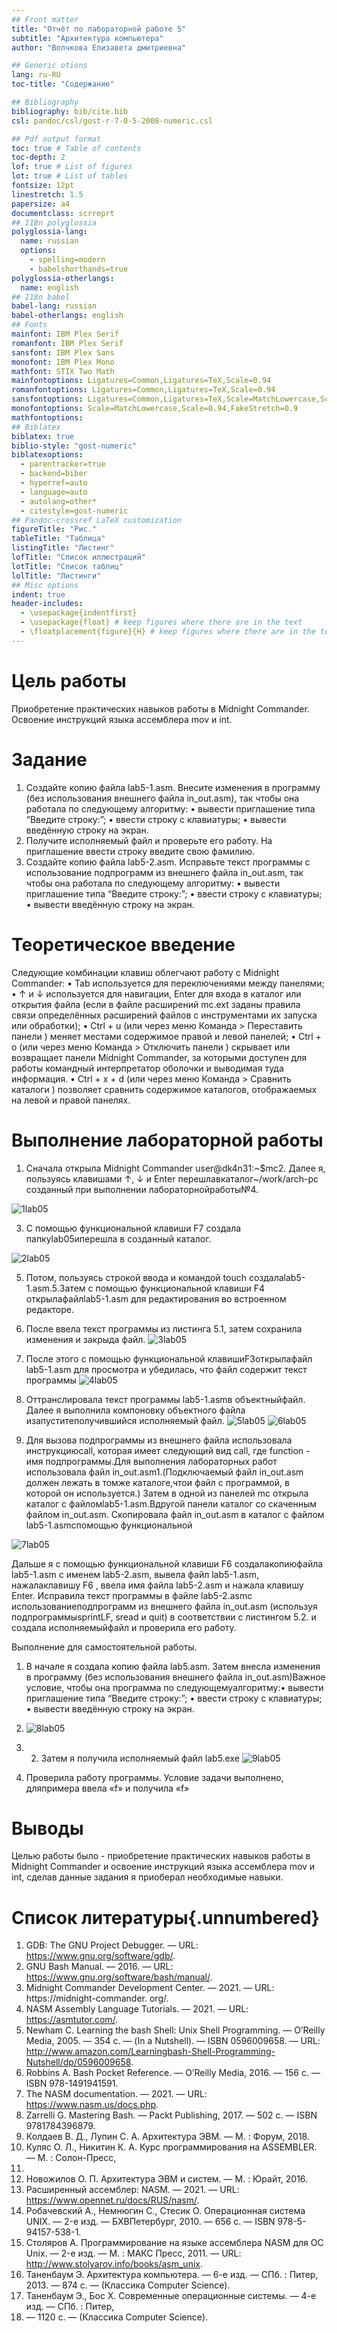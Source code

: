 ```yaml
---
## Front matter
title: "Отчёт по лабораторной работе 5"
subtitle: "Архитектура компьютера"
author: "Волчкова Елизавета дмитриевна"

## Generic otions
lang: ru-RU
toc-title: "Содержание"

## Bibliography
bibliography: bib/cite.bib
csl: pandoc/csl/gost-r-7-0-5-2008-numeric.csl

## Pdf output format
toc: true # Table of contents
toc-depth: 2
lof: true # List of figures
lot: true # List of tables
fontsize: 12pt
linestretch: 1.5
papersize: a4
documentclass: scrreprt
## I18n polyglossia
polyglossia-lang:
  name: russian
  options:
	- spelling=modern
	- babelshorthands=true
polyglossia-otherlangs:
  name: english
## I18n babel
babel-lang: russian
babel-otherlangs: english
## Fonts
mainfont: IBM Plex Serif
romanfont: IBM Plex Serif
sansfont: IBM Plex Sans
monofont: IBM Plex Mono
mathfont: STIX Two Math
mainfontoptions: Ligatures=Common,Ligatures=TeX,Scale=0.94
romanfontoptions: Ligatures=Common,Ligatures=TeX,Scale=0.94
sansfontoptions: Ligatures=Common,Ligatures=TeX,Scale=MatchLowercase,Scale=0.94
monofontoptions: Scale=MatchLowercase,Scale=0.94,FakeStretch=0.9
mathfontoptions:
## Biblatex
biblatex: true
biblio-style: "gost-numeric"
biblatexoptions:
  - parentracker=true
  - backend=biber
  - hyperref=auto
  - language=auto
  - autolang=other*
  - citestyle=gost-numeric
## Pandoc-crossref LaTeX customization
figureTitle: "Рис."
tableTitle: "Таблица"
listingTitle: "Листинг"
lofTitle: "Список иллюстраций"
lotTitle: "Список таблиц"
lolTitle: "Листинги"
## Misc options
indent: true
header-includes:
  - \usepackage{indentfirst}
  - \usepackage{float} # keep figures where there are in the text
  - \floatplacement{figure}{H} # keep figures where there are in the text
---
```


# Цель работы

Приобретение практических навыков работы в Midnight Commander. Освоение инструкций
языка ассемблера mov и int.


# Задание

1. Создайте копию файла lab5-1.asm. Внесите изменения в программу (без использования внешнего файла in_out.asm), так чтобы она работала по следующему алгоритму:
• вывести приглашение типа “Введите строку:”;
• ввести строку с клавиатуры;
• вывести введённую строку на экран.
2. Получите исполняемый файл и проверьте его работу. На приглашение ввести строку
введите свою фамилию.
3. Создайте копию файла lab5-2.asm. Исправьте текст программы с использование подпрограмм из внешнего файла in_out.asm, так чтобы она работала по следующему
алгоритму:
• вывести приглашение типа “Введите строку:”;
• ввести строку с клавиатуры;
• вывести введённую строку на экран.

# Теоретическое введение

Следующие комбинации клавиш облегчают работу с Midnight Commander:
• Tab используется для переключениями между панелями;
• ↑ и ↓ используется для навигации, Enter для входа в каталог или открытия файла
(если в файле расширений mc.ext заданы правила связи определённых расширений
файлов с инструментами их запуска или обработки);
• Ctrl + u (или через меню Команда > Переставить панели ) меняет местами содержимое
правой и левой панелей;
• Ctrl + o (или через меню Команда > Отключить панели ) скрывает или возвращает панели
Midnight Commander, за которыми доступен для работы командный интерпретатор
оболочки и выводимая туда информация.
• Ctrl + x + d (или через меню Команда > Сравнить каталоги ) позволяет сравнить содержимое каталогов, отображаемых на левой и правой панелях.


# Выполнение лабораторной работы

1. Сначала открыла Midnight Commander user@dk4n31:~$mc2. Далее я, пользуясь клавишами ↑, ↓ и Enter перешлавкаталог~/work/arch-pc созданный при выполнении лабораторнойработы№4.

![1lab05](https://github.com/user-attachments/assets/ddd84570-4de9-4d26-a1a4-db37bcb46f62)

3. С помощью функциональной клавиши F7 создала папкуlab05иперешла в созданный каталог.

![2lab05](https://github.com/user-attachments/assets/9cd2cabd-d542-4eab-b8fd-1fcff26fb8c7)

5. Потом, пользуясь строкой ввода и командой touch создалаlab5-1.asm.5.Затем с помощью функциональной клавиши F4 открылафайлlab5-1.asm для редактирования во встроенном редакторе.
6. После ввела текст программы из листинга 5.1, затем сохранила изменения и закрыда файл.
![3lab05](https://github.com/user-attachments/assets/3b994b38-3183-486d-a52a-ff6c90ad42cd)


7. После этого с помощью функциональной клавишиF3открылафайл lab5-1.asm для просмотра и убедилась, что файл содержит
 текст программы
![4lab05](https://github.com/user-attachments/assets/53f69a9b-7526-4b5f-b899-f5f8089e754d)

8. Оттранслировала текст программы lab5-1.asmв объектныйфайл. Далее я выполнила компоновку объектного файла изапуститеполучившийся исполняемый файл.
![5lab05](https://github.com/user-attachments/assets/995ba25c-d57f-48b6-a0fb-bcc56140d46c)
![6lab05](https://github.com/user-attachments/assets/73f1d642-edb2-4e2e-af81-ef6fa84c6202)

9. Для вызова подпрограммы из внешнего файла использовала инструкциюcall, которая имеет следующий вид call, где function - имя подпрограммы.Для выполнения лабораторных работ использовала файл in_out.asm1.(Подключаемый файл in_out.asm должен лежать в томже каталоге,чтои файл с программой, в которой он используется.)
Затем в одной из панелей mc открыла каталог с файломlab5-1.asm.Вдругой панели каталог со скаченным файлом in_out.asm. Скопировала файл in_out.asm в каталог с файлом lab5-1.asmспомощью функциональной

![7lab05](https://github.com/user-attachments/assets/df1cc673-79ff-4237-a65d-5b03a40495d0)

Дальше я с помощью функциональной клавиши F6 создалакопиюфайла lab5-1.asm с именем lab5-2.asm, вывела файл lab5-1.asm, нажалаклавишу F6 , ввела имя файла lab5-2.asm и нажала клавишу Enter. Исправила текст программы в файле lab5-2.asmс использованиеподпрограмм из внешнего файла in_out.asm (используя подпрограммыsprintLF, sread и quit) в соответствии с листингом 5.2. и создала исполняемыйфайл и проверила его работу.

Выполнение для самостоятельной работы. 
1. В начале я создала копию файла lab5.asm. Затем внесла изменения в программу (без использования внешнего файла in_out.asm)Важное условие, чтобы она программа по следующемуалгоритму:• вывести приглашение типа “Введите строку:”; • ввести строку с клавиатуры; • вывести введённую строку на экран.
2. ![8lab05](https://github.com/user-attachments/assets/dfdef505-5985-4b5f-9014-f83836bb47c5)

3. 2. Затем я получила исполняемый файл lab5.exe
![9lab05](https://github.com/user-attachments/assets/87fd6e6e-b8e0-4085-8b10-dd404e5add41)

4. Проверила работу программы. Условие задачи выполнено, дляпримера ввела «f» и получила «f»
# Выводы


Целью работы было - приобретение практических навыков работы в Midnight Commander и освоение инструкций
языка ассемблера mov и int, сделав данные задания я приоберал необходимые навыки.

# Список литературы{.unnumbered}

1. GDB: The GNU Project Debugger. — URL: https://www.gnu.org/software/gdb/.
2. GNU Bash Manual. — 2016. — URL: https://www.gnu.org/software/bash/manual/.
3. Midnight Commander Development Center. — 2021. — URL: https://midnight-commander.
org/.
4. NASM Assembly Language Tutorials. — 2021. — URL: https://asmtutor.com/.
5. Newham C. Learning the bash Shell: Unix Shell Programming. — O’Reilly Media, 2005. —
354 с. — (In a Nutshell). — ISBN 0596009658. — URL: http://www.amazon.com/Learningbash-Shell-Programming-Nutshell/dp/0596009658.
6. Robbins A. Bash Pocket Reference. — O’Reilly Media, 2016. — 156 с. — ISBN 978-1491941591.
7. The NASM documentation. — 2021. — URL: https://www.nasm.us/docs.php.
8. Zarrelli G. Mastering Bash. — Packt Publishing, 2017. — 502 с. — ISBN 9781784396879.
9. Колдаев В. Д., Лупин С. А. Архитектура ЭВМ. — М. : Форум, 2018.
10. Куляс О. Л., Никитин К. А. Курс программирования на ASSEMBLER. — М. : Солон-Пресс,
2017.
11. Новожилов О. П. Архитектура ЭВМ и систем. — М. : Юрайт, 2016.
12. Расширенный ассемблер: NASM. — 2021. — URL: https://www.opennet.ru/docs/RUS/nasm/.
13. Робачевский А., Немнюгин С., Стесик О. Операционная система UNIX. — 2-е изд. — БХВПетербург, 2010. — 656 с. — ISBN 978-5-94157-538-1.
14. Столяров А. Программирование на языке ассемблера NASM для ОС Unix. — 2-е изд. —
М. : МАКС Пресс, 2011. — URL: http://www.stolyarov.info/books/asm_unix.
15. Таненбаум Э. Архитектура компьютера. — 6-е изд. — СПб. : Питер, 2013. — 874 с. —
(Классика Computer Science).
16. Таненбаум Э., Бос Х. Современные операционные системы. — 4-е изд. — СПб. : Питер,
2015. — 1120 с. — (Классика Computer Science).
